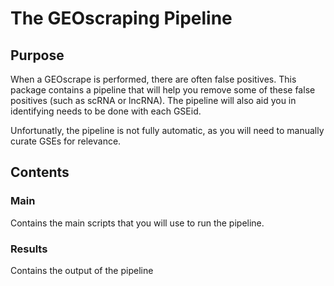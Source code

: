 # The GEOscraping Pipeline

## Purpose

When a GEOscrape is performed, there are often false positives. This package
contains a pipeline that will help you remove some of these false positives 
(such as scRNA or lncRNA). The pipeline will also aid you in identifying 
needs to be done with each GSEid.

Unfortunatly, the pipeline is not fully automatic, as you will need to manually 
curate GSEs for relevance.

## Contents 

### Main
Contains the main scripts that you will use to run the pipeline.

### Results
Contains the output of the pipeline
